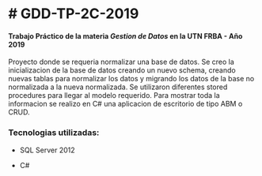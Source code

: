# # GDD-TP-2C-2019

#### Trabajo Práctico de la materia _Gestion de Datos_ en la UTN FRBA - Año 2019

Proyecto donde se requeria normalizar una base de datos. Se creo la inicializacion de la base de datos creando un nuevo schema, creando nuevas tablas para normalizar los datos y migrando los datos de la base no normalizada a la nueva normalizada. Se utilizaron diferentes stored procedures para llegar al modelo requerido.
Para mostrar toda la informacion se realizo en C# una aplicacion de escritorio de tipo ABM o CRUD.

### Tecnologias utilizadas:

- SQL Server 2012

- C#
